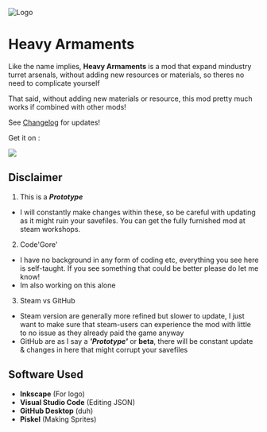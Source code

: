 ![Logo](https://github.com/ItzAlen/Heavy-Armaments/blob/master/Icons/Heavy-Armaments%20250x250.png)
# Heavy Armaments
Like the name implies, **Heavy Armaments** is a mod that expand mindustry turret arsenals, without adding new resources or materials, so theres no need to complicate yourself

That said, without adding new materials or resource, this mod pretty much works if combined with other mods!

See [Changelog](https://github.com/ItzAlen/Heavy-Armaments/blob/master/changelog.md) for updates!

Get it on :

[<img src="https://github.com/ItzAlen/Heavy-Armaments/blob/master/Icons/Steam-Workshop%20200px.png">](https://steamcommunity.com/sharedfiles/filedetails/?id=2089324405)

## Disclaimer
1. This is a ***Prototype*** 
- I will constantly make changes within these, so be careful with updating as it might ruin your savefiles. You can get the fully furnished mod at steam workshops.

2. Code'Gore'
- I have no background in any form of coding etc, everything you see here is self-taught. If you see something that could be better please do let me know!
- Im also working on this alone

3. Steam vs GitHub
- Steam version are generally more refined but slower to update, I just want to make sure that steam-users can experience the mod with little to no issue as they already paid the game anyway
- GitHub are as I say a ***'Prototype'*** or **beta**, there will be constant update & changes in here that might corrupt your savefiles

## Software Used
- **Inkscape** (For logo)
- **Visual Studio Code** (Editing JSON)
- **GitHub Desktop** (duh)
- **Piskel** (Making Sprites)




